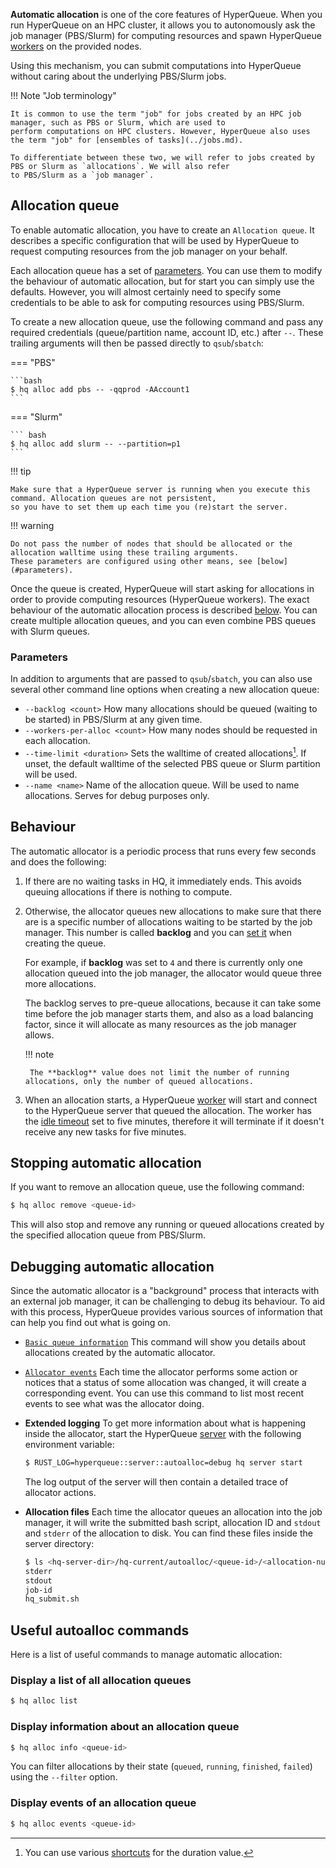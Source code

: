 **Automatic allocation** is one of the core features of HyperQueue. When you run HyperQueue on an HPC cluster, it allows
you to autonomously ask the job manager (PBS/Slurm) for computing resources and spawn HyperQueue [workers](worker.md)
on the provided nodes.

Using this mechanism, you can submit computations into HyperQueue without caring about the underlying PBS/Slurm jobs.

!!! Note "Job terminology"

    It is common to use the term "job" for jobs created by an HPC job manager, such as PBS or Slurm, which are used to
    perform computations on HPC clusters. However, HyperQueue also uses the term "job" for [ensembles of tasks](../jobs.md).

    To differentiate between these two, we will refer to jobs created by PBS or Slurm as `allocations`. We will also refer
    to PBS/Slurm as a `job manager`.

## Allocation queue
To enable automatic allocation, you have to create an `Allocation queue`. It describes a specific configuration that
will be used by HyperQueue to request computing resources from the job manager on your behalf.

Each allocation queue has a set of [parameters](#parameters). You can use them to modify the behaviour of automatic
allocation, but for start you can simply use the defaults. However, you will almost certainly need to specify some
credentials to be able to ask for computing resources using PBS/Slurm.

To create a new allocation queue, use the following command and pass any required credentials (queue/partition name,
account ID, etc.) after `--`. These trailing arguments will then be passed directly to `qsub`/`sbatch`:

=== "PBS"

    ```bash
    $ hq alloc add pbs -- -qqprod -AAccount1
    ```

=== "Slurm"

    ``` bash
    $ hq alloc add slurm -- --partition=p1
    ```

!!! tip

    Make sure that a HyperQueue server is running when you execute this command. Allocation queues are not persistent,
    so you have to set them up each time you (re)start the server.

!!! warning

    Do not pass the number of nodes that should be allocated or the allocation walltime using these trailing arguments.
    These parameters are configured using other means, see [below](#parameters).

Once the queue is created, HyperQueue will start asking for allocations in order to provide computing resources
(HyperQueue workers). The exact behaviour of the automatic allocation process is described [below](#behaviour). You can
create multiple allocation queues, and you can even combine PBS queues with Slurm queues.

### Parameters
In addition to arguments that are passed to `qsub`/`sbatch`, you can also use several other command line options when
creating a new allocation queue:

- `--backlog <count>` How many allocations should be queued (waiting to be started) in PBS/Slurm at any given time.
- `--workers-per-alloc <count>` How many nodes should be requested in each allocation.
- `--time-limit <duration>` Sets the walltime of created allocations[^1]. If unset, the default walltime of the selected
PBS queue or Slurm partition will be used.
- `--name <name>` Name of the allocation queue. Will be used to name allocations. Serves for debug purposes only.

[^1]: You can use various [shortcuts](../tips/cli-shortcuts.md#duration) for the duration value.

## Behaviour
The automatic allocator is a periodic process that runs every few seconds and does the following:

1. If there are no waiting tasks in HQ, it immediately ends. This avoids queuing allocations if there is nothing to
compute.

2. Otherwise, the allocator queues new allocations to make sure that there are is a specific number of allocations waiting
to be started by the job manager. This number is called **backlog** and you can [set it](#parameters) when creating the
queue.

    For example, if **backlog** was set to `4` and there is currently only one allocation queued into the job manager,
    the allocator would queue three more allocations.

    The backlog serves to pre-queue allocations, because it can take some time before the job manager starts them, and
    also as a load balancing factor, since it will allocate as many resources as the job manager allows.

    !!! note

        The **backlog** value does not limit the number of running allocations, only the number of queued allocations.

3. When an allocation starts, a HyperQueue [worker](worker.md) will start and connect to the HyperQueue server that
queued the allocation. The worker has the [idle timeout](worker.md#idle-timeout) set to five minutes, therefore it will
terminate if it doesn't receive any new tasks for five minutes.

## Stopping automatic allocation
If you want to remove an allocation queue, use the following command:

```bash
$ hq alloc remove <queue-id>
```

This will also stop and remove any running or queued allocations created by the specified allocation queue from PBS/Slurm.

## Debugging automatic allocation
Since the automatic allocator is a "background" process that interacts with an external job manager, it can be challenging
to debug its behaviour. To aid with this process, HyperQueue provides various sources of information that can help you
find out what is going on.

- [`Basic queue information`](#display-information-about-an-allocation-queue) This command will show you details about
allocations created by the automatic allocator.
- [`Allocator events`](#display-events-of-an-allocation-queue) Each time the allocator performs some action or notices
that a status of some allocation was changed, it will create a corresponding event. You can use this command to list
most recent events to see what was the allocator doing.
- **Extended logging** To get more information about what is happening inside the allocator, start the HyperQueue
[server](server.md) with the following environment variable:

    ```bash
    $ RUST_LOG=hyperqueue::server::autoalloc=debug hq server start
    ```

    The log output of the server will then contain a detailed trace of allocator actions.

- **Allocation files** Each time the allocator queues an allocation into the job manager, it will write the submitted
bash script, allocation ID and `stdout` and `stderr` of the allocation to disk. You can find these files inside the
server directory:

    ```bash
    $ ls <hq-server-dir>/hq-current/autoalloc/<queue-id>/<allocation-num>/
    stderr
    stdout
    job-id
    hq_submit.sh
    ```

## Useful autoalloc commands
Here is a list of useful commands to manage automatic allocation:

### Display a list of all allocation queues
```bash
$ hq alloc list
```

### Display information about an allocation queue
```bash
$ hq alloc info <queue-id>
```

You can filter allocations by their state (`queued`, `running`, `finished`, `failed`) using the `--filter` option.

### Display events of an allocation queue
```bash
$ hq alloc events <queue-id>
```
